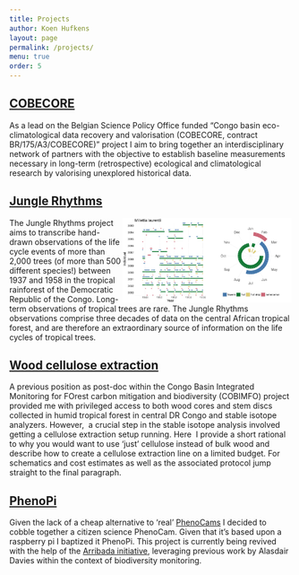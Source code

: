 ```yaml
---
title: Projects
author: Koen Hufkens
layout: page
permalink: /projects/
menu: true
order: 5
---
```


## [COBECORE](http://cobecore.org)

As a lead on the Belgian Science Policy Office funded “Congo basin eco-climatological data recovery and valorisation (COBECORE, contract BR/175/A3/COBECORE)” project I aim to bring together an interdisciplinary network of partners with the objective to establish baseline measurements necessary in long-term (retrospective) ecological and climatological research by valorising unexplored historical data.

## [Jungle Rhythms](http://junglerhythms.org)

<img src="/assets/img/docs/millettia_laurentii.png" style="float: right;" width="60%">

The Jungle Rhythms project aims to transcribe hand-drawn observations of the life cycle events of more than 2,000 trees (of more than 500 different species!) between 1937 and 1958 in the tropical rainforest of the Democratic Republic of the Congo. Long-term observations of tropical trees are rare. The Jungle Rhythms observations comprise three decades of data on the central African tropical forest, and are therefore an extraordinary source of information on the life cycles of tropical trees.

## [Wood cellulose extraction](/cellulose/)

A previous position as post-doc within the Congo Basin Integrated Monitoring for FOrest carbon mitigation and biodiversity (COBIMFO) project provided me with privileged access to both wood cores and stem discs collected in humid tropical forest in central DR Congo and stable isotope analyzers. However,  a crucial step in the stable isotope analysis involved getting a cellulose extraction setup running. Here  I provide a short rational to why you would want to use ‘just’ cellulose instead of bulk wood and describe how to create a cellulose extraction line on a limited budget. For schematics and cost estimates as well as the associated protocol jump straight to the final paragraph.

## [PhenoPi](/phenopi/)

Given the lack of a cheap alternative to ‘real’ <a href="https://phenocam.sr.unh.edu/webcam/">PhenoCams</a> I decided to cobble together a citizen science PhenoCam. Given that it’s based upon a raspberry pi I baptized it PhenoPi. This project is currently being revived with the help of the [Arribada initiative](http://blog.arribada.org/), leveraging previous work by Alasdair Davies within the context of biodiversity monitoring.
